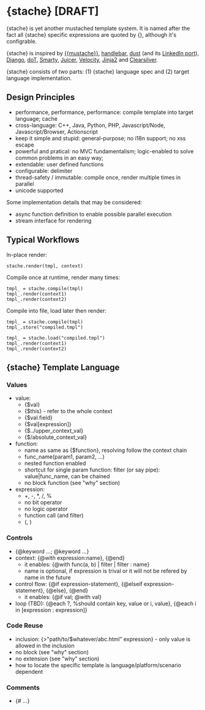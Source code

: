 {stache} [DRAFT]
================

{stache} is yet another mustached template system.  It is named after the fact all {stache} specific expressions are quoted by {}, although it's configrable.

{stache} is inspired by [{{mustache}}](http://mustache.github.com/), [handlebar](http://handlebarsjs.com/), [dust](http://akdubya.github.com/dustjs/) (and its [LinkedIn port](https://github.com/linkedin/dustjs)), [Django](https://docs.djangoproject.com/en/1.4/topics/templates/), [doT](https://github.com/olado/doT), [Smarty](http://www.smarty.net/), [Juicer](http://juicer.name/docs/docs.html), [Velocity](http://velocity.apache.org/), [Jinja2](http://jinja.pocoo.org/docs/) and [Clearsilver](http://www.clearsilver.net/).

{stache} consists of two parts: (1) {stache} language spec and (2) target language implementation.

Design Principles
-----------------

- performance, performance, performance: compile template into target language; cache
- cross-language: C++, Java, Python, PHP, Javascript/Node, Javascript/Browser, Actionscript
- keep it simple and stupid: general-purpose; no i18n support; no xss escape
- powerful and pratical: no MVC fundamentalism; logic-enabled to solve common problems in an easy way;
- extendable: user defined functions
- configurable: delimiter
- thread-safety / immutable: compile once, render multiple times in parallel
- unicode supported

Some implementation details that may be considered:

- async function definition to enable possible parallel execution
- stream interface for rendering

Typical Workflows
-----------------

In-place render:

    stache.render(tmpl, context)

Compile once at runtime, render many times:

    tmpl_ = stache.compile(tmpl)
    tmpl_.render(context1)
    tmpl_.render(context2)

Compile into file, load later then render:

    tmpl_ = stache.compile(tmpl)
    tmpl_.store("compiled.tmpl")

    tmpl_ = stache.load("compiled.tmpl")
    tmpl_.render(context1)
    tmpl_.render(context2)

{stache} Template Language
--------------------------

### Values
- value: 
  - {$val}
  - {$this} - refer to the whole context
  - {$val.field}
  - {$val[expression]}
  - {$../upper_context_val}
  - {$/absolute_context_val}
- function:
  - name as same as {$function}, resolving follow the context chain
  - func_name(param1, param2, ...)
  - nested function enabled
  - shortcut for single param function: filter (or say pipe): value|func_name, can be chained
  - no block function (see "why" section)
- expression:
  - +, -, *, /, %
  - no bit operator
  - no logic operator
  - function call (and filter)
  - (, )

### Controls
- {@keyword ...; @keyword ...}
- context: {@with expression:name}, {@end}
  - it enables: {@with func(a, b) | filter | filter : name}
  - name is optional, if expression is trival or it will not be refered by name in the future
- control flow: {@if expression-statement}, {@elseif expression-statement}, {@else}, (@end}
  - it enables: {@if val; @with val}
- loop (TBD): {@each ?, %should contain key, value or i, value}, {@each i in [expression : expression]}

### Code Reuse
- inclusion: {>"path/to/$whatever/abc.html” expression} - only value is allowed in the inclusion
- no block (see "why" section)
- no extension (see "why" section)
- how to locate the specific template is language/platform/scenario dependent

### Comments
- {# ...}
